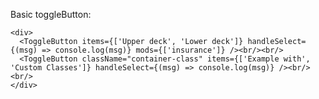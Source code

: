 Basic toggleButton:

    <div>
      <ToggleButton items={['Upper deck', 'Lower deck']} handleSelect={(msg) => console.log(msg)} mods={['insurance']} /><br/><br/>
      <ToggleButton className="container-class" items={['Example with', 'Custom Classes']} handleSelect={(msg) => console.log(msg)} /><br/><br/>
    </div>
